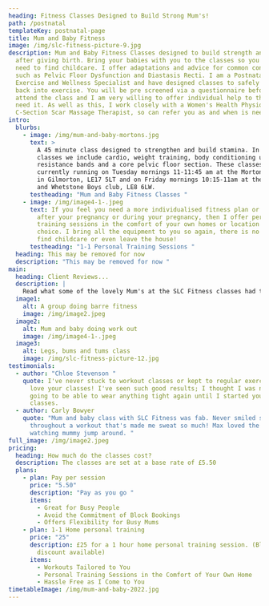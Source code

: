 ```yaml
---
heading: Fitness Classes Designed to Build Strong Mum's!
path: /postnatal
templateKey: postnatal-page
title: Mum and Baby Fitness
image: /img/slc-fitness-picture-9.jpg
description: Mum and Baby Fitness Classes designed to build strength and stamina
  after giving birth. Bring your babies with you to the classes so you do not
  need to find childcare. I offer adaptations and advice for common conditions
  such as Pelvic Floor Dysfunction and Diastasis Recti. I am a Postnatal
  Exercise and Wellness Specialist and have designed classes to safely get you
  back into exercise. You will be pre screened via a questionnaire before you
  attend the class and I am very willing to offer individual help to those that
  need it. As well as this, I work closely with a Women's Health Physio and
  C-Section Scar Massage Therapist, so can refer you as and when is needed.
intro:
  blurbs:
    - image: /img/mum-and-baby-mortons.jpg
      text: >
        A 45 minute class designed to strengthen and build stamina. In these
        classes we include cardio, weight training, body conditioning using
        resistance bands and a core pelvic floor section. These classes are
        currently running on Tuesday mornings 11-11:45 am at the Mortons bistro
        in Gilmorton, LE17 5LT and on Friday mornings 10:15-11am at the Blaby
        and Whetstone Boys club, LE8 6LW.
      testheading: "Mum and Baby Fitness Classes "
    - image: /img/image4-1-.jpeg
      text: If you feel you need a more individualised fitness plan or extra help
        after your pregnancy or during your pregnancy, then I offer personal
        training sessions in the comfort of your own homes or location of your
        choice. I bring all the equipment to you so again, there is no need to
        find childcare or even leave the house!
      testheading: "1-1 Personal Training Sessions "
  heading: This may be removed for now
  description: "This may be removed for now "
main:
  heading: Client Reviews...
  description: |
    Read what some of the lovely Mum's at the SLC Fitness classes had to say!
  image1:
    alt: A group doing barre fitness
    image: /img/image2.jpeg
  image2:
    alt: Mum and baby doing work out
    image: /img/image4-1-.jpeg
  image3:
    alt: Legs, bums and tums class
    image: /img/slc-fitness-picture-12.jpg
testimonials:
  - author: "Chloe Stevenson "
    quote: I've never stuck to workout classes or kept to regular exercise, but I
      love your classes! I've seen such good results; I thought I was never
      going to be able to wear anything tight again until I started your
      classes.
  - author: Carly Bowyer
    quote: "Mum and baby class with SLC Fitness was fab. Never smiled so much
      throughout a workout that's made me sweat so much! Max loved the music and
      watching mummy jump around. "
full_image: /img/image2.jpeg
pricing:
  heading: How much do the classes cost?
  description: The classes are set at a base rate of £5.50
  plans:
    - plan: Pay per session
      price: "5.50"
      description: "Pay as you go "
      items:
        - Great for Busy People
        - Avoid the Commitment of Block Bookings
        - Offers Flexibility for Busy Mums
    - plan: 1-1 Home personal training
      price: "25"
      description: £25 for a 1 hour home personal training session. (Block booking
        discount available)
      items:
        - Workouts Tailored to You
        - Personal Training Sessions in the Comfort of Your Own Home
        - Hassle Free as I Come to You
timetableImage: /img/mum-and-baby-2022.jpg
---
```

